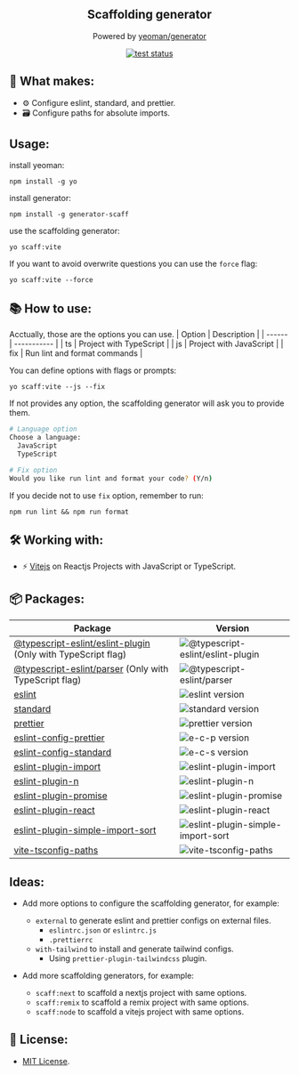 <div align='center'>
 <h2><b>Scaffolding generator</b></h2>
 <p>Powered by <a href='https://github.com/yeoman/generator' target='_blank'>yeoman/generator</a></p>
 <a href='https://github.com/david-ponc/scaffolding-generator/actions/workflows/CI.yml'>
  <img src='https://github.com/david-ponc/scaffolding-generator/actions/workflows/CI.yml/badge.svg?branch=main' alt="test status">
 </a>
</div>

## 🚀 What makes:

- ⚙️ Configure eslint, standard, and prettier.
- 🗃️ Configure paths for absolute imports.

## Usage:

install yeoman:

```
npm install -g yo
```

install generator:

```
npm install -g generator-scaff
```

use the scaffolding generator:

```
yo scaff:vite
```

If you want to avoid overwrite questions you can use the `force` flag:

```
yo scaff:vite --force
```

## 📚 How to use:

Acctually, those are the options you can use.
| Option | Description |
| ------ | ----------- |
| ts | Project with TypeScript |
| js | Project with JavaScript |
| fix | Run lint and format commands |

You can define options with flags or prompts:

```
yo scaff:vite --js --fix
```

If not provides any option, the scaffolding generator will ask you to provide them.

```bash
# Language option
Choose a language:
  JavaScript
  TypeScript

# Fix option
Would you like run lint and format your code? (Y/n)
```

If you decide not to use `fix` option, remember to run:

```
npm run lint && npm run format
```

## 🛠️ Working with:

- ⚡ [Vitejs](https://vitejs.dev/) on Reactjs Projects with JavaScript or TypeScript.

## 📦 Packages:

| Package                                                                                         | Version                                                                                                |
| ----------------------------------------------------------------------------------------------- | ------------------------------------------------------------------------------------------------------ |
| [@typescript-eslint/eslint-plugin]() (Only with TypeScript flag)                                | ![@typescript-eslint/eslint-plugin](https://img.shields.io/npm/v/@typescript-eslint/eslint-plugin.svg) |
| [@typescript-eslint/parser]() (Only with TypeScript flag)                                       | ![@typescript-eslint/parser](https://img.shields.io/npm/v/@typescript-eslint/parser.svg)               |
| [eslint](https://github.com/eslint/eslint)                                                      | ![eslint version](https://img.shields.io/npm/v/eslint.svg)                                             |
| [standard](https://github.com/standard/standard)                                                | ![standard version](https://img.shields.io/npm/v/standard.svg)                                         |
| [prettier](https://github.com/prettier/prettier)                                                | ![prettier version](https://img.shields.io/npm/v/prettier.svg)                                         |
| [eslint-config-prettier](https://github.com/prettier/eslint-config-prettier)                    | ![e-c-p version](https://img.shields.io/npm/v/eslint-config-prettier.svg)                              |
| [eslint-config-standard](https://github.com/standard/eslint-config-standard)                    | ![e-c-s version](https://img.shields.io/npm/v/eslint-config-standard.svg)                              |
| [eslint-plugin-import](https://github.com/import-js/eslint-plugin-import)                       | ![eslint-plugin-import](https://img.shields.io/npm/v/eslint-plugin-import.svg)                         |
| [eslint-plugin-n](https://github.com/weiran-zsd/eslint-plugin-node)                             | ![eslint-plugin-n](https://img.shields.io/npm/v/eslint-plugin-n.svg)                                   |
| [eslint-plugin-promise](https://github.com/xjamundx/eslint-plugin-promise)                      | ![eslint-plugin-promise](https://img.shields.io/npm/v/eslint-plugin-promise.svg)                       |
| [eslint-plugin-react](https://github.com/jsx-eslint/eslint-plugin-react)                        | ![eslint-plugin-react](https://img.shields.io/npm/v/eslint-plugin-react.svg)                           |
| [eslint-plugin-simple-import-sort](https://github.com/lydell/eslint-plugin-simple-import-sort/) | ![eslint-plugin-simple-import-sort](https://img.shields.io/npm/v/eslint-plugin-simple-import-sort.svg) |
| [vite-tsconfig-paths](https://github.com/aleclarson/vite-tsconfig-paths)                        | ![vite-tsconfig-paths](https://img.shields.io/npm/v/vite-tsconfig-paths.svg)                           |

## Ideas:

- Add more options to configure the scaffolding generator, for example:

  - `external` to generate eslint and prettier configs on external files.
    - `eslintrc.json` or `eslintrc.js`
    - `.prettierrc`
  - `with-tailwind` to install and generate tailwind configs.
    - Using `prettier-plugin-tailwindcss` plugin.

- Add more scaffolding generators, for example:
  - `scaff:next` to scaffold a nextjs project with same options.
  - `scaff:remix` to scaffold a remix project with same options.
  - `scaff:node` to scaffold a vitejs project with same options.

## 🔑 License:

- [MIT License](https://github.com/david-ponc/scaffolding-generator/blob/main/LICENSE).
